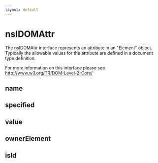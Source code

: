```yaml
---
layout: default
---
```


# nsIDOMAttr #

The nsIDOMAttr interface represents an attribute in an "Element" object. 
Typically the allowable values for the attribute are defined in a document 
type definition.

For more information on this interface please see 
http://www.w3.org/TR/DOM-Level-2-Core/


## name ##

## specified ##

## value ##

## ownerElement ##

## isId ##
